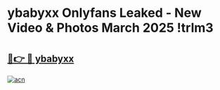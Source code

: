# ybabyxx Onlyfans Leaked - New Video & Photos March 2025 !trlm3

# <h2><a href="https://i0uke0.iuczelnia.edu.pl?title=ybabyxx&ref=trlm3">🔗👉 🔴 ybabyxx</a></h2>

[![acn](https://github.com/user-attachments/assets/0f9c940e-d8b0-45ae-aac7-cd30a18b3e1c)](https://i0uke0.iuczelnia.edu.pl?title=ybabyxx&ref=trlm3)

